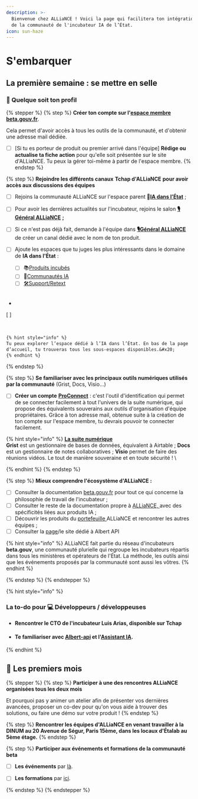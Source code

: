 ```yaml
---
description: >-
  Bienvenue chez ALLiaNCE ! Voici la page qui facilitera ton intégration au sein
  de la communauté de l'incubateur IA de l’État.
icon: sun-haze
---
```


# S'embarquer

## La première semaine : se mettre en selle&#x20;

### 👥 Quelque soit ton profil&#x20;

{% stepper %}
{% step %}
**Créer ton compte sur l'**[**espace membre beta.gouv.fr**](https://espace-membre.incubateur.net/dashboard). &#x20;

Cela permet d'avoir accès à tous les outils de la communauté, et d'obtenir une adresse mail dédiée.&#x20;

* [ ] \[Si tu es porteur de produit ou premier arrivé dans l'équipe] **Rédige ou actualise ta fiche action** pour qu'elle soit présentée sur le site d'ALLiaNCE. Tu peux la gérer toi-même à partir de l'espace membre.&#x20;
{% endstep %}

{% step %}
**Rejoindre les différents canaux** **Tchap d'ALLiaNCE** **pour avoir accès aux discussions des équipes**&#x20;



* [ ] Rejoins la communauté ALLiaNCE sur l'espace parent **🤖**[**IA dans l’État**](https://tchap.gouv.fr/#/room/#IAdansltatSpKrvQH2Odu:agent.dinum.tchap.gouv.fr) ;
* [ ] Pour avoir les dernières actualités sur l'incubateur, rejoins le salon [**🎙️Général ALLiaNCE**](https://tchap.gouv.fr/#/room/!tPzThAoNsAAClYSczG:agent.dinum.tchap.gouv.fr?via=agent.dinum.tchap.gouv.fr) **;**
* [ ] Si ce n'est pas déjà fait, demande à l'équipe dans [**🎙️Général ALLiaNCE**](https://tchap.gouv.fr/#/room/!nESqGCRMjtMlIVkByv:agent.dinum.tchap.gouv.fr?via=agent.dinum.tchap.gouv.fr) de créer un canal dédié avec le nom de ton produit.
*   [ ] Ajoute les espaces que tu juges les plus intéressants dans le domaine de **IA dans l'État** :

    * [ ] 📚[Produits incubés](https://tchap.gouv.fr/#/room/!hQnbTJkBsuWMVUFrZI:agent.dinum.tchap.gouv.fr?via=agent.dinum.tchap.gouv.fr) &#x20;
    * [ ] 🫶[Communautés IA](https://tchap.gouv.fr/#/room/!tiGSNoyMPdVBMDAaZx:agent.dinum.tchap.gouv.fr?via=agent.dinum.tchap.gouv.fr)
    * [ ] [🛠️Support/Retext](https://tchap.gouv.fr/#/room/!IwhlHPuHgkYixvZYmY:agent.dinum.tchap.gouv.fr?via=agent.dinum.tchap.gouv.fr)

    <img src="../.gitbook/assets/Capture d’écran 2025-05-13 à 14.40.15.png" alt="" data-size="original">
*
[ ] 
    <div data-full-width="false"><figure><img src="../.gitbook/assets/Capture d’écran 2025-05-06 à 12.32.44.png" alt=""><figcaption></figcaption></figure></div>

    {% hint style="info" %}
    Tu peux explorer l’espace dédié à l’IA dans l’État. En bas de la page d’accueil, tu trouveras tous les sous-espaces disponibles.&#x20;
    {% endhint %}
{% endstep %}

{% step %}
**Se familiariser avec les principaux outils numériques utilisés par la communauté** (Grist, Docs, Visio...)&#x20;

* [ ] **Créer un compte** [**ProConnect**](https://www.proconnect.gouv.fr/) : c'est l'outil d'identification qui permet de se connecter facilement à tout l'univers de la suite numérique, qui propose des équivalents souverains aux outils d'organisation d'équipe propriétaires. Grâce à ton adresse mail, obtenue suite à la création de ton compte sur l'espace membre, tu devrais pouvoir te connecter facilement.&#x20;

{% hint style="info" %}
[**La suite numérique**](https://lasuite.numerique.gouv.fr/)\
**Grist** est un gestionnaire de bases de données, équivalent à Airtable ; **Docs** est un gestionnaire de notes collaboratives ; **Visio** permet de faire des réunions vidéos. Le tout de manière souveraine et en toute sécurité !  \

{% endhint %}
{% endstep %}

{% step %}
**Mieux comprendre l'écosystème d'ALLiaNCE :**

* [ ] Consulter la documentation [beta.gouv.fr](https://beta.gouv.fr) pour tout ce qui concerne la philosophie de travail de l'incubateur ;
* [ ] Consulter le reste de la documentation propre à [ALLiaNCE, ](https://app.gitbook.com/o/-LrIsEqqjEjdRXwfHPAD/s/8FmfEWN4OMWVRlRWHiHs/)avec des spécificités liées aux produits IA ;
* [ ] Découvrir les produits du [portefeuille ](https://alliance.numerique.gouv.fr/les-produits-incub%C3%A9s/)ALLiaNCE et rencontrer les autres équipes ;
* [ ] Consulter la [page](https://alliance.numerique.gouv.fr/albert/)/le site dédié à Albert API

{% hint style="info" %}
ALLiaNCE fait partie du réseau d'incubateurs **beta.gouv**, une communauté plurielle qui regroupe les incubateurs répartis dans tous les ministères et opérateurs de l'État. La méthode, les outils ainsi que les événements proposés par la communauté sont aussi les vôtres.&#x20;
{% endhint %}


{% endstep %}
{% endstepper %}

{% hint style="info" %}
### La to-do pour 💻 Développeurs / développeuses

* #### Rencontrer le CTO de l'incubateur Luis Arias, disponible sur Tchap
* #### Te familiariser avec [Albert-api](../faire-des-services-ia-au-sein-de-letat/albert-api-linfra-ia-souveraine-de-letat.md) et l'[Assistant IA](../lassistant-ia/).
{% endhint %}



## 🌟 Les premiers mois

{% stepper %}
{% step %}
**Participer à une des rencontres ALLiaNCE organisées tous les deux mois**

Et pourquoi pas y animer un atelier afin de présenter vos dernières avancées, proposer un co-dev pour qu'on vous aide à trouver des solutions, ou faire une démo sur votre produit !
{% endstep %}

{% step %}
**Rencontrer les équipes d'ALLiaNCE en venant travailler à la DINUM au 20 Avenue de Ségur, Paris 15ème, dans les locaux d'Étalab au 5ème étage.**&#x20;
{% endstep %}

{% step %}
**Participer aux événements et formations de la communauté beta**&#x20;

* [ ] **Les événements** par [là](https://espace-membre.incubateur.net/events).&#x20;
* [ ] **Les formations** par [ici](https://espace-membre.incubateur.net/formations).&#x20;


{% endstep %}
{% endstepper %}

